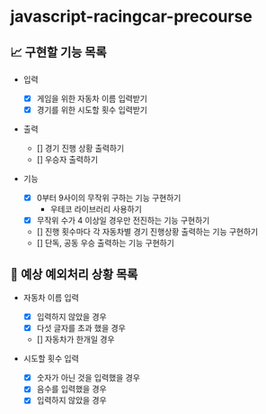 # javascript-racingcar-precourse

## 📈 구현할 기능 목록

- 입력

  - [x] 게임을 위한 자동차 이름 입력받기
  - [x] 경기를 위한 시도할 횟수 입력받기

- 출력

  - [] 경기 진행 상황 출력하기
  - [] 우승자 출력하기

- 기능

  - [x] 0부터 9사이의 무작위 구하는 기능 구현하기
    - 우테코 라이브러리 사용하기
  - [x] 무작위 수가 4 이상일 경우만 전진하는 기능 구현하기
  - [] 진행 횟수마다 각 자동차별 경기 진행상황 출력하는 기능 구현하기
  - [] 단독, 공동 우승 출력하는 기능 구현하기

## 🎯 예상 예외처리 상황 목록

- 자동차 이름 입력

  - [x] 입력하지 않았을 경우
  - [x] 다섯 글자를 초과 했을 경우
  - [] 자동차가 한개일 경우

- 시도할 횟수 입력
  - [x] 숫자가 아닌 것을 입력했을 경우
  - [x] 음수를 입력했을 경우
  - [x] 입력하지 않았을 경우
